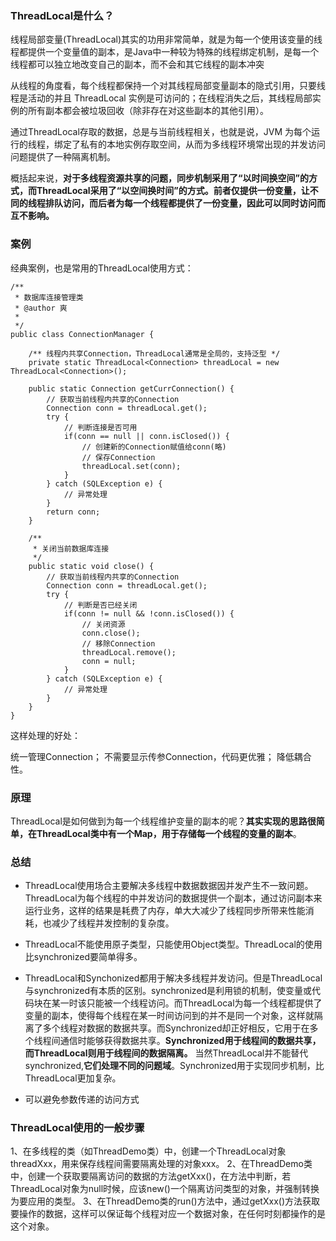### ThreadLocal是什么？
线程局部变量(ThreadLocal)其实的功用非常简单，就是为每一个使用该变量的线程都提供一个变量值的副本，是Java中一种较为特殊的线程绑定机制，是每一个线程都可以独立地改变自己的副本，而不会和其它线程的副本冲突

从线程的角度看，每个线程都保持一个对其线程局部变量副本的隐式引用，只要线程是活动的并且 ThreadLocal 实例是可访问的；在线程消失之后，其线程局部实例的所有副本都会被垃圾回收（除非存在对这些副本的其他引用）。
 
通过ThreadLocal存取的数据，总是与当前线程相关，也就是说，JVM 为每个运行的线程，绑定了私有的本地实例存取空间，从而为多线程环境常出现的并发访问问题提供了一种隔离机制。
 
概括起来说，**对于多线程资源共享的问题，同步机制采用了“以时间换空间”的方式，而ThreadLocal采用了“以空间换时间”的方式。前者仅提供一份变量，让不同的线程排队访问，而后者为每一个线程都提供了一份变量，因此可以同时访问而互不影响。**

### 案例
经典案例，也是常用的ThreadLocal使用方式：

    /** 
     * 数据库连接管理类 
     * @author 爽 
     * 
     */  
    public class ConnectionManager {  
      
        /** 线程内共享Connection，ThreadLocal通常是全局的，支持泛型 */  
        private static ThreadLocal<Connection> threadLocal = new ThreadLocal<Connection>();  
          
        public static Connection getCurrConnection() {  
            // 获取当前线程内共享的Connection  
            Connection conn = threadLocal.get();  
            try {  
                // 判断连接是否可用  
                if(conn == null || conn.isClosed()) {  
                    // 创建新的Connection赋值给conn(略)  
                    // 保存Connection  
                    threadLocal.set(conn);  
                }  
            } catch (SQLException e) {  
                // 异常处理  
            }  
            return conn;  
        }  
          
        /** 
         * 关闭当前数据库连接 
         */  
        public static void close() {  
            // 获取当前线程内共享的Connection  
            Connection conn = threadLocal.get();  
            try {  
                // 判断是否已经关闭  
                if(conn != null && !conn.isClosed()) {  
                    // 关闭资源  
                    conn.close();  
                    // 移除Connection  
                    threadLocal.remove();  
                    conn = null;  
                }  
            } catch (SQLException e) {  
                // 异常处理  
            }  
        }  
    }
    
这样处理的好处：

统一管理Connection；
不需要显示传参Connection，代码更优雅；
降低耦合性。

### 原理

ThreadLocal是如何做到为每一个线程维护变量的副本的呢？**其实实现的思路很简单，在ThreadLocal类中有一个Map，用于存储每一个线程的变量的副本**。

### 总结

 - ThreadLocal使用场合主要解决多线程中数据数据因并发产生不一致问题。ThreadLocal为每个线程的中并发访问的数据提供一个副本，通过访问副本来运行业务，这样的结果是耗费了内存，单大大减少了线程同步所带来性能消耗，也减少了线程并发控制的复杂度。

 

 - ThreadLocal不能使用原子类型，只能使用Object类型。ThreadLocal的使用比synchronized要简单得多。

 

 - ThreadLocal和Synchonized都用于解决多线程并发访问。但是ThreadLocal与synchronized有本质的区别。synchronized是利用锁的机制，使变量或代码块在某一时该只能被一个线程访问。而ThreadLocal为每一个线程都提供了变量的副本，使得每个线程在某一时间访问到的并不是同一个对象，这样就隔离了多个线程对数据的数据共享。而Synchronized却正好相反，它用于在多个线程间通信时能够获得数据共享。**Synchronized用于线程间的数据共享，而ThreadLocal则用于线程间的数据隔离。**
 当然ThreadLocal并不能替代synchronized,**它们处理不同的问题域**。Synchronized用于实现同步机制，比ThreadLocal更加复杂。

- 可以避免参数传递的访问方式


### ThreadLocal使用的一般步骤


1、在多线程的类（如ThreadDemo类）中，创建一个ThreadLocal对象threadXxx，用来保存线程间需要隔离处理的对象xxx。
2、在ThreadDemo类中，创建一个获取要隔离访问的数据的方法getXxx()，在方法中判断，若ThreadLocal对象为null时候，应该new()一个隔离访问类型的对象，并强制转换为要应用的类型。
3、在ThreadDemo类的run()方法中，通过getXxx()方法获取要操作的数据，这样可以保证每个线程对应一个数据对象，在任何时刻都操作的是这个对象。
